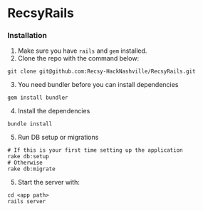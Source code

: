 RecsyRails
==========

### Installation

1. Make sure you have `rails` and `gem` installed. 
2. Clone the repo with the command below:
```
git clone git@github.com:Recsy-HackNashville/RecsyRails.git
```
3. You need bundler before you can install dependencies
```
gem install bundler
```
4. Install the dependencies
```
bundle install
```
5. Run DB setup or migrations
```
# If this is your first time setting up the application
rake db:setup
# Otherwise
rake db:migrate
```
5. Start the server with:
```
cd <app path>
rails server
```
